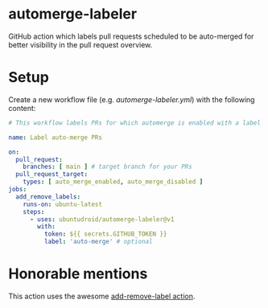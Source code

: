 # automerge-labeler

GitHub action which labels pull requests scheduled to be auto-merged for better visibility in the pull request overview.

# Setup

Create a new workflow file (e.g. *automerge-labeler.yml*) with the following content:

```yml
# This workflow labels PRs for which automerge is enabled with a label so that we can easily spot them in the PR overview UI.

name: Label auto-merge PRs

on:
  pull_request:
    branches: [ main ] # target branch for your PRs
  pull_request_target:
    types: [ auto_merge_enabled, auto_merge_disabled ]
jobs:
  add_remove_labels:
    runs-on: ubuntu-latest
    steps:
      - uses: ubuntudroid/automerge-labeler@v1
        with:
          token: ${{ secrets.GITHUB_TOKEN }}
          label: 'auto-merge' # optional
```

# Honorable mentions

This action uses the awesome [add-remove-label action](buildsville/add-remove-label).
